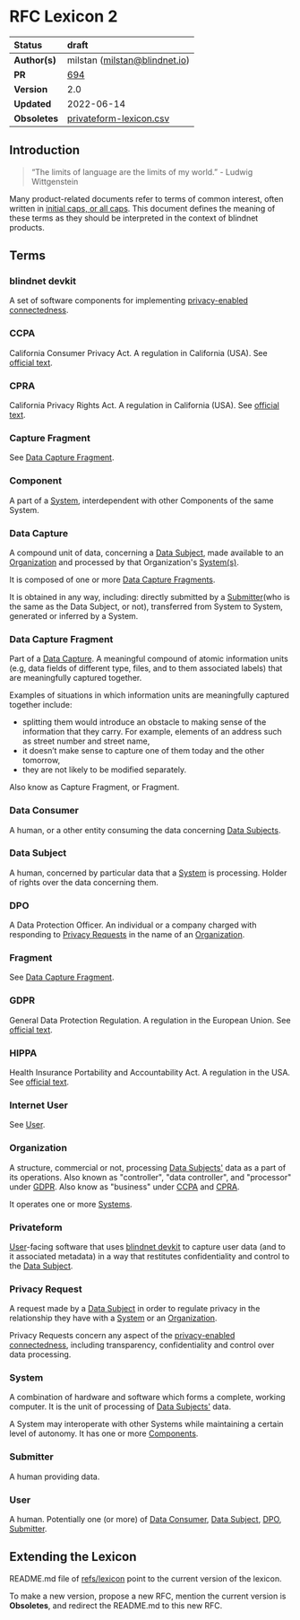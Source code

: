 # RFC Lexicon 2

| Status        | draft                                                                                  |
| :------------ | :------------------------------------------------------------------------------------- |
| **Author(s)** | milstan (milstan@blindnet.io)             |
| **PR**   | [694](https://github.com/blindnet-io/product-management/pull/694) |
| **Version**   | 2.0                                                                             |
| **Updated**   | 2022-06-14                                                                             |
| **Obsoletes** | [privateform-lexicon.csv](https://github.com/blindnet-io/product-management/blob/2b44581255fbe431cd056ebdb332c7f9067b0121/refs/privateform-lexicon.csv) |

## Introduction

>
> “The limits of language are the limits of my world.” - Ludwig Wittgenstein
>

Many product-related documents refer to terms of common interest, often written in [initial caps, or all caps](https://en.wikipedia.org/wiki/Letter_case#Stylistic_or_specialised_usage). This document defines the meaning of these terms as they should be interpreted in the context of blindnet products.

## Terms

### blindnet devkit

A set of software components for implementing [privacy-enabled connectedness](../notion-of-privacy/notion-of-privacy.md#privacy-enabled-connectedness).

### CCPA

California Consumer Privacy Act. A regulation in California (USA). See [official text](https://leginfo.legislature.ca.gov/faces/billTextClient.xhtml?bill_id=201720180AB375).

### CPRA

California Privacy Rights Act. A regulation in California (USA). See [official text](https://vig.cdn.sos.ca.gov/2020/general/pdf/topl-prop24.pdf).

### Capture Fragment

See [Data Capture Fragment](#data-capture-fragment).

### Component

A part of a [System](#system), interdependent with other Components of the same System.

### Data Capture

A compound unit of data, concerning a [Data Subject](#data-subject), made available to an [Organization](#organization) and processed by that Organization's [System(s)](#system).

It is composed of one or more [Data Capture Fragments](#data-capture-fragment).

It is obtained in any way, including: directly submitted by a [Submitter](#submitter)(who is the same as the Data Subject, or not), transferred from System to System, generated or inferred by a System.

### Data Capture Fragment

Part of a [Data Capture](#data-capture). A meaningful compound of atomic information units (e.g, data fields of different type, files, and to them associated labels) that are meaningfully captured together.

Examples of situations in which information units are meaningfully captured together include:
- splitting them would introduce an obstacle to making sense of the information that they carry. For example, elements of an address such as street number and street name,
- it doesn’t make sense to capture one of them today and the other tomorrow,
- they are not likely to be modified separately.

Also know as Capture Fragment, or Fragment.

### Data Consumer

A human, or a other entity consuming the data concerning [Data Subjects](#data-subject).

### Data Subject

A human, concerned by particular data that a [System](#system) is processing. Holder of rights over the data concerning them.

### DPO

A Data Protection Officer. An individual or a company charged with responding to [Privacy Requests](#privacy-request) in the name of an [Organization](#organization).

### Fragment

See [Data Capture Fragment](#data-capture-fragment).

### GDPR

General Data Protection Regulation. A regulation in the European Union. See [official text](https://eur-lex.europa.eu/eli/reg/2016/679/oj).

### HIPPA

Health Insurance Portability and Accountability Act. A regulation in the USA. See [official text](https://www.govinfo.gov/content/pkg/PLAW-104publ191/html/PLAW-104publ191.htm).

### Internet User

See [User](#user).

### Organization

A structure, commercial or not, processing [Data Subjects'](#data-subject) data as a part of its operations.
Also known as "controller", "data controller", and "processor" under [GDPR](#GDPR).
Also know as "business" under [CCPA](#CCPA) and [CPRA](#CPRA).

It operates one or more [Systems](#system).

### Privateform

[User](#user)-facing software that uses [blindnet devkit](#blindnet-devkit) to capture user data (and to it associated metadata) in a way that restitutes confidentiality and control to the [Data Subject](#data-subject).

### Privacy Request

A request made by a [Data Subject](#data-subject) in order to regulate privacy in the relationship they have with a [System](#system) or an [Organization](#organization).

Privacy Requests concern any aspect of the [privacy-enabled connectedness](../notion-of-privacy/notion-of-privacy.md#privacy-enabled-connectedness), including transparency, confidentiality and control over data processing.

### System

A combination of hardware and software which forms a complete, working computer.
It is the unit of processing of [Data Subjects'](#data-subject) data.

A System may interoperate with other Systems while maintaining a certain level of autonomy.
It has one or more [Components](#components).

### Submitter

A human providing data.

### User

A human. Potentially one (or more) of [Data Consumer](#data-consumer), [Data Subject](#data-subject), [DPO](#dpo), [Submitter](#submitter).

## Extending the Lexicon

README.md file of [refs/lexicon](./README.md) point to the current version of the lexicon.

To make a new version, propose a new RFC, mention the current version is **Obsoletes**, and redirect the README.md to this new RFC.
